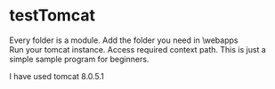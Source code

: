 # testTomcat

Every folder is a module.
Add the folder you need in <tomcat installation dir>\webapps\
Run your tomcat instance.
Access required context path.
This is just a simple sample program for beginners.

I have used tomcat 8.0.5.1